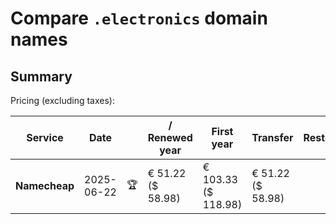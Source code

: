 # Compare `.electronics` domain names

## Summary

Pricing (excluding taxes):

| Service | Date |  | / Renewed year | First year | Transfer | Restoration |
|--|--|--|--|--|--|--|
| **Namecheap** | 2025-06-22 | 🏆 | € 51.22<br>($ 58.98) | € 103.33<br>($ 118.98) | € 51.22<br>($ 58.98) |  |
